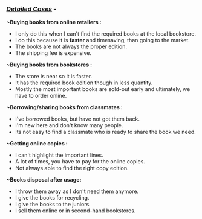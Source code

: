 ### <u>*Detailed Cases*</u> -

**~Buying books from online retailers :**

- I only do this when I can't find the required books at the local bookstore.
- I do this because it is **faster** and timesaving, than going to the market.
- The books are not always the proper edition.
- The shipping fee is expensive.

**~Buying books from bookstores :**

- The store is near so it is faster.
- It has the required book edition though in less quantity.
- Mostly the most important books are sold-out early and ultimately, we have to order online.

**~Borrowing/sharing books from classmates :**

- I've borrowed books, but have not got them back.
- I'm new here and don't know many people.
- Its not easy to find a classmate who is ready to share the book we need.

**~Getting online copies :**

- I can't highlight the important lines.
- A lot of times, you have to pay for the online copies.
- Not always able to find the right copy edition.

**~Books disposal after usage:**

- I throw them away as I don't need them anymore.
- I give the books for recycling.
- I give the books to the juniors.
- I sell them online or in second-hand bookstores.

